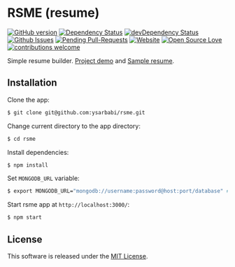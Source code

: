 
# RSME (resume)
[![GitHub version](https://badge.fury.io/gh/ysarbabi%2Frsme.svg)](https://badge.fury.io/gh/ysarbabi%2Frsme)
[![Dependency Status](https://david-dm.org/ysarbabi/rsme.svg)](https://david-dm.org/ysarbabi/rsme)
[![devDependency Status](https://david-dm.org/ysarbabi/rsme/dev-status.svg)](https://david-dm.org/ysarbabi/rsme#info=devDependencies)
[![Github Issues](http://githubbadges.herokuapp.com/ysarbabi/rsme/issues.svg?style=flat-square)](https://github.com/ysarbabi/rsme/issues)
[![Pending Pull-Requests](http://githubbadges.herokuapp.com/ysarbabi/rsme/pulls.svg?style=flat-square)](https://github.com/ysarbabi/rsme/pulls)
[![Website](https://img.shields.io/website-up-down-green-red/http/rsme.herokuapp.com.svg)](http://rsme.herokuapp.com)
[![Open Source Love](https://badges.frapsoft.com/os/mit/mit.svg?v=102)](https://github.com/ellerbrock/open-source-badge/)
[![contributions welcome](https://img.shields.io/badge/contributions-welcome-brightgreen.svg?style=flat)](https://github.com/ysarbabi/rsme/)

Simple resume builder. [Project demo](https://rsme.herokuapp.com/) and [Sample resume](https://rsme.herokuapp.com/ysarbabi).


## Installation

Clone the app:
```bash
$ git clone git@github.com:ysarbabi/rsme.git
```

Change current directory to the app directory:
```bash
$ cd rsme
```

Install dependencies:
```bash
$ npm install
```

Set `MONGODB_URL` variable:
```bash
$ export MONGODB_URL="mongodb://username:password@host:port/database" # Replace your mongodb url.
```

Start rsme app at `http://localhost:3000/`:
```bash
$ npm start
```

## License
This software is released under the [MIT License](https://ysarbabi.mit-license.org).
